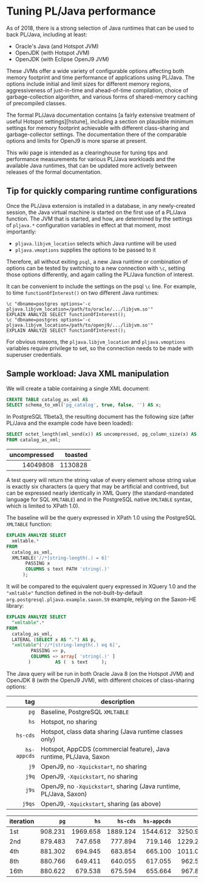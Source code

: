 # Tuning PL/Java performance

As of 2018, there is a strong selection of Java runtimes that can be used
to back PL/Java, including at least:

* Oracle's Java (and Hotspot JVM)
* OpenJDK (with Hotspot JVM)
* OpenJDK (with Eclipse OpenJ9 JVM)

These JVMs offer a wide variety of configurable options affecting both memory
footprint and time performance of applications using PL/Java. The options
include initial and limit sizes for different memory regions, aggressiveness
of just-in-time and ahead-of-time compilation, choice of garbage-collection
algorithm, and various forms of shared-memory caching of precompiled classes.

The formal PL/Java documentation contains
[a fairly extensive treatment of useful Hotspot settings][hstune], including
a section on plausible minimum settings for memory footprint achievable with
different class-sharing and garbage-collector settings. The documentation there
of the comparable options and limits for OpenJ9 is more sparse at present.

This wiki page is intended as a clearinghouse for tuning tips and performance
measurements for various PL/Java workloads and the available Java runtimes,
that can be updated more actively between releases of the formal documentation.

## Tip for quickly comparing runtime configurations

Once the PL/Java extension is installed in a database, in any newly-created
session, the Java virtual machine is started on the first use of a PL/Java
function. The JVM that is started, and how, are determined by the settings
of `pljava.*` configuration variables in effect at that moment, most
importantly:

* `pljava.libjvm_location` selects which Java runtime will be used
* `pljava.vmoptions` supplies the options to be passed to it

Therefore, all without exiting `psql`, a new Java runtime or combination of
options can be tested by switching to a new connection with `\c`, setting those
options differently, and again calling the PL/Java function of interest.

It can be convenient to include the settings on the psql `\c` line. For example,
to time `functionOfInterest()` on two different Java runtimes:

    \c "dbname=postgres options='-c pljava.libjvm_location=/path/to/oracle/.../libjvm.so'"
    EXPLAIN ANALYZE SELECT functionOfInterest();
    \c "dbname=postgres options='-c pljava.libjvm_location=/path/to/openj9/.../libjvm.so'"
    EXPLAIN ANALYZE SELECT functionOfInterest();

For obvious reasons, the `pljava.libjvm_location` and `pljava.vmoptions`
variables require privilege to set, so the connection needs to be made
with superuser credentials.

## Sample workload: Java XML manipulation

We will create a table containing a single XML document:

```sql
CREATE TABLE catalog_as_xml AS
SELECT schema_to_xml('pg_catalog', true, false, '') AS x;
```

In PostgreSQL 11beta3, the resulting document has the following size (after
PL/Java and the example code have been loaded):

```sql
SELECT octet_length(xml_send(x)) AS uncompressed, pg_column_size(x) AS toasted
FROM catalog_as_xml;
```
 uncompressed | toasted 
-------------:|--------:
14049808 | 1130828

A test query will return the string value of every element whose string value
is exactly six characters (a query that may be artificial and contrived, but
can be expressed nearly identically in XML Query (the standard-mandated language
for SQL `XMLTABLE`) and in the PostgreSQL native `XMLTABLE` syntax, which is
limited to XPath 1.0).

The baseline will be the query expressed in XPath 1.0 using the PostgreSQL
`XMLTABLE` function:

```sql
EXPLAIN ANALYZE SELECT
  xmltable.*
FROM
  catalog_as_xml,
  XMLTABLE('//*[string-length(.) = 6]'
	   PASSING x
	   COLUMNS s text PATH 'string(.)'
	  );
```

It will be compared to the equivalent query expressed in XQuery 1.0
and the `"xmltable"` function defined in the not-built-by-default
`org.postgresql.pljava.example.saxon.S9` example, relying on the Saxon-HE
library:

```sql
EXPLAIN ANALYZE SELECT
  "xmltable".*
FROM
  catalog_as_xml,
  LATERAL (SELECT x AS ".") AS p,
  "xmltable"('//*[string-length(.) eq 6]',
	     PASSING => p,
	     COLUMNS => array[ 'string(.)' ]
	    )		  AS (  s text     );
```

The Java query will be run in both Oracle Java 8 (on the Hotspot JVM) and
OpenJDK 8 (with the OpenJ9 JVM), with different choices of class-sharing
options:

 tag | description
----:|-------------
`pg`|Baseline, PostgreSQL `XMLTABLE`
`hs`|Hotspot, no sharing
`hs-cds`|Hotspot, class data sharing (Java runtime classes only)
`hs-appcds`|Hotspot, AppCDS (commercial feature), Java runtime, PL/Java, Saxon
`j9`|OpenJ9, no `-Xquickstart`, no sharing
`j9q`|OpenJ9, `-Xquickstart`, no sharing
`j9s`|OpenJ9, no `-Xquickstart`, sharing (Java runtime, PL/Java, Saxon)
`j9qs`|OpenJ9, `-Xquickstart`, sharing (as above)

iteration | `pg` | `hs` | `hs-cds` | `hs-appcds` | `j9` | `j9q` | `j9s` | `j9qs`
----------|-----:|-----:|---------:|------------:|-----:|------:|------:|-------:
1st |908.231|1969.658|1889.124|1544.612|3250.965|3095.733|2443.649|2644.991
2nd |879.483|747.658|777.894|719.146|1229.200|1855.513|1073.335|1932.083
4th |881.302|694.945|683.854|665.100|1011.018|1708.208|987.191|1912.010
8th |880.766|649.411|640.055|617.055|962.517|1660.867|952.857|1870.506
16th|880.622|679.538|675.594|655.664|967.805|1656.651|943.923|1941.888
